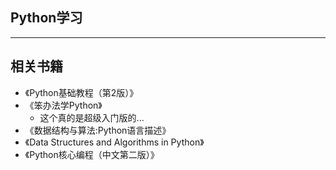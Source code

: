 ## Python学习
---
## 相关书籍
- 《Python基础教程（第2版）》
- 《笨办法学Python》
  - 这个真的是超级入门版的...
- 《数据结构与算法:Python语言描述》
- 《Data Structures and Algorithms in Python》
- 《Python核心编程（中文第二版）》
